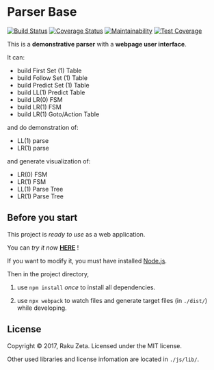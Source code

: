 Parser Base
===========
[![Build Status](https://travis-ci.org/zetaraku/ParserBase.svg?branch=master)](https://travis-ci.org/zetaraku/ParserBase)
[![Coverage Status](https://coveralls.io/repos/github/zetaraku/ParserBase/badge.svg?branch=master)](https://coveralls.io/github/zetaraku/ParserBase?branch=master)
[![Maintainability](https://api.codeclimate.com/v1/badges/2af5d485d54b7bbb3f76/maintainability)](https://codeclimate.com/github/zetaraku/ParserBase/maintainability)
[![Test Coverage](https://api.codeclimate.com/v1/badges/2af5d485d54b7bbb3f76/test_coverage)](https://codeclimate.com/github/zetaraku/ParserBase/test_coverage)

This is a **demonstrative parser** with a **webpage user interface**.

It can:

* build First Set (1) Table
* build Follow Set (1) Table
* build Predict Set (1) Table
* build LL(1) Predict Table
* build LR(0) FSM
* build LR(1) FSM
* build LR(1) Goto/Action Table

and do demonstration of:

* LL(1) parse
* LR(1) parse

and generate visualization of:

* LR(0) FSM
* LR(1) FSM
* LL(1) Parse Tree
* LR(1) Parse Tree

Before you start
----------------

This project is *ready to use* as a web application.

You can *try it now* [**HERE**](https://zetaraku.github.io/ParserBase/dist) !

If you want to modify it, you must have installed [Node.js](https://nodejs.org/).

Then in the project directory,

1. use `npm install` *once* to install all dependencies.

2. use `npx webpack` to watch files and generate target files (in `./dist/`) while developing.

License
-------

Copyright © 2017, Raku Zeta. Licensed under the MIT license.

Other used libraries and license infomation are located in `./js/lib/`.
